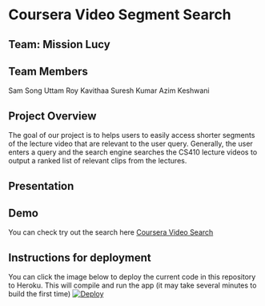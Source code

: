 # Coursera Video Segment Search

## Team: Mission Lucy
## Team Members
Sam Song
Uttam Roy
Kavithaa Suresh Kumar
Azim Keshwani
## Project Overview
The goal of our project is to helps users to easily access shorter segments 
of the lecture video that are relevant to the user query. 
Generally, the user enters a query and the search engine searches the CS410 
lecture videos to output a ranked list of relevant clips from the lectures. 

## Presentation

## Demo
You can check try out the search here [Coursera Video Search](https://coursera-video-search.herokuapp.com/)

## Instructions for deployment
You can click the image below to deploy the current code in this repository
to Heroku. This will compile and run the app (it may take several minutes
to build the first time)
[![Deploy](https://www.herokucdn.com/deploy/button.svg)](https://heroku.com/deploy)

## 